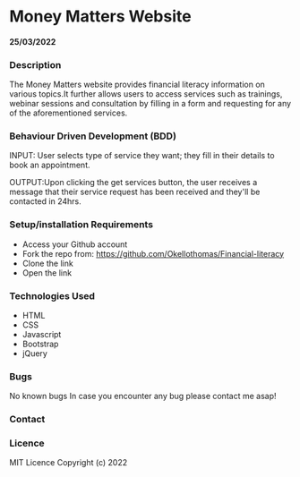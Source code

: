 # Money Matters Website
#### 25/03/2022  

### Description
The Money Matters website provides financial literacy information on various topics.It further allows users to access services such as trainings, webinar sessions and consultation by filling in a form and requesting for any of the aforementioned services. 

### Behaviour Driven Development (BDD)
INPUT: User selects type of service they want; they fill in their details to book an appointment.

OUTPUT:Upon clicking the get services button, the user receives a message that their service request has been received and they'll be contacted in 24hrs.

### Setup/installation Requirements
 * Access your Github account
 * Fork the repo from: https://github.com/Okellothomas/Financial-literacy
 * Clone the link
 * Open the link 

 ### Technologies Used
 - HTML
 - CSS
 - Javascript 
 - Bootstrap 
 - jQuery

### Bugs
No known bugs
In case you encounter any bug please contact me asap!

### Contact


 ### Licence
 MIT Licence
 Copyright (c) 2022 